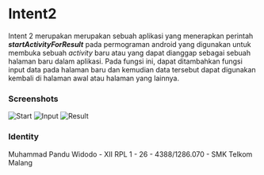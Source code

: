 # Intent2
Intent 2 merupakan merupakan sebuah aplikasi yang menerapkan perintah _**startActivityForResult**_ pada permograman android yang digunakan untuk membuka sebuah _activity_ baru atau yang dapat dianggap sebagai sebuah halaman baru dalam aplikasi. Pada fungsi ini, dapat ditambahkan fungsi input data pada halaman baru dan kemudian data tersebut dapat digunakan kembali di halaman awal atau halaman yang lainnya.

### Screenshots
![Start](https://drive.google.com/uc?id=0B7PzuWrOjVW-TmpPNHNKZlFISHc)
![Input](https://drive.google.com/uc?id=0B7PzuWrOjVW-VlhLYmZhNmFQUGc)
![Result](https://drive.google.com/uc?id=0B7PzuWrOjVW-TVROTG9QRGpxUlk)

### Identity
Muhammad Pandu Widodo - XII RPL 1 - 26 - 4388/1286.070 - SMK Telkom Malang

